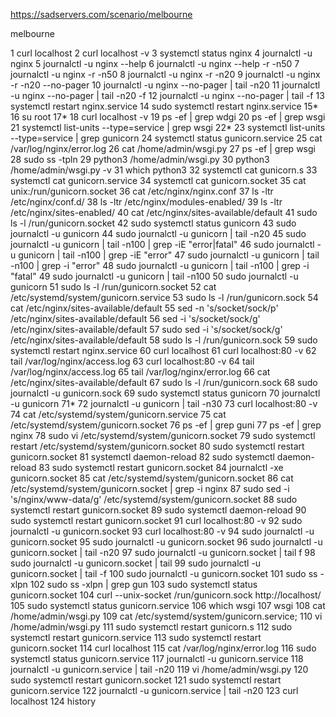 https://sadservers.com/scenario/melbourne

melbourne

   1  curl localhost
    2  curl localhost -v
    3  systemctl status nginx
    4  journalctl -u nginx
    5  journalctl -u nginx --help
    6  journalctl -u nginx --help -r -n50
    7  journalctl -u nginx -r -n50
    8  journalctl -u nginx -r -n20
    9  journalctl -u nginx -r -n20 --no-pager
   10  journalctl -u nginx --no-pager | tail -n20
   11  journalctl -u nginx --no-pager | tail -n20 -f
   12  journalctl -u nginx --no-pager | tail -f
   13  systemctl restart nginx.service 
   14  sudo systemctl restart nginx.service 
   15* 
   16  su root
   17* 
   18  curl localhost -v
   19  ps -ef | grep wdgi
   20  ps -ef | grep wsgi
   21  systemctl list-units --type=service | grep wsgi
   22* 
   23  systemctl list-units --type=service | grep gunicorn
   24  systemctl status gunicorn.service
   25  cat /var/log/nginx/error.log
   26  cat /home/admin/wsgi.py
   27  ps -ef | grep wsgi
   28  sudo ss -tpln
   29  python3 /home/admin/wsgi.py
   30  python3 /home/admin/wsgi.py -v
   31  which python3
   32  systemctl cat gunicorn.s
   33  systemctl cat gunicorn.service 
   34  systemctl cat gunicorn.socket 
   35  cat unix:/run/gunicorn.socket
   36  cat /etc/nginx/nginx.conf 
   37  ls -ltr /etc/nginx/conf.d/
   38  ls -ltr /etc/nginx/modules-enabled/
   39  ls -ltr /etc/nginx/sites-enabled/
   40  cat /etc/nginx/sites-available/default 
   41  sudo ls -l /run/gunicorn.socket
   42  sudo systemctl status gunicorn
   43  sudo journalctl -u gunicorn
   44  sudo journalctl -u gunicorn | tail -n20
   45  sudo journalctl -u gunicorn | tail -n100 | grep -iE "error|fatal"
   46  sudo journalctl -u gunicorn | tail -n100 | grep -iE "error"
   47  sudo journalctl -u gunicorn | tail -n100 | grep -i "error"
   48  sudo journalctl -u gunicorn | tail -n100 | grep -i "fatal"
   49  sudo journalctl -u gunicorn | tail -n100 
   50  sudo journalctl -u gunicorn
   51  sudo ls -l /run/gunicorn.socket
   52  cat /etc/systemd/system/gunicorn.service
   53  sudo ls -l /run/gunicorn.sock
   54  cat /etc/nginx/sites-available/default 
   55  sed -n 's/socket/sock/p' /etc/nginx/sites-available/default 
   56  sed -i 's/socket/sock/g' /etc/nginx/sites-available/default 
   57  sudo sed -i 's/socket/sock/g' /etc/nginx/sites-available/default 
   58  sudo ls -l /run/gunicorn.sock 
   59  sudo systemctl restart nginx.service 
   60  curl localhost
   61  curl localhost:80 -v
   62  tail /var/log/nginx/access.log
   63  curl localhost:80 -v
   64  tail /var/log/nginx/access.log
   65  tail /var/log/nginx/error.log
   66  cat /etc/nginx/sites-available/default
   67  sudo ls -l /run/gunicorn.sock
   68  sudo journalctl -u gunicorn.sock
   69  sudo systemctl status gunicorn
   70  journalctl -u gunicorn
   71* 
   72  journalctl -u gunicorn | tail -n30
   73  curl localhost:80 -v
   74  cat /etc/systemd/system/gunicorn.service
   75  cat /etc/systemd/system/gunicorn.socket 
   76  ps -ef | grep guni
   77  ps -ef | grep nginx
   78  sudo vi /etc/systemd/system/gunicorn.socket
   79  sudo systemctl restart /etc/systemd/system/gunicorn.socket
   80  sudo systemctl restart gunicorn.socket
   81  systemctl daemon-reload
   82  sudo systemctl daemon-reload
   83  sudo systemctl restart gunicorn.socket
   84  journalctl -xe gunicorn.socket 
   85  cat /etc/systemd/system/gunicorn.socket
   86  cat /etc/systemd/system/gunicorn.socket | grep -i nginx
   87  sudo sed -i 's/nginx/www-data/g' /etc/systemd/system/gunicorn.socket
   88  sudo systemctl restart gunicorn.socket
   89  sudo systemctl daemon-reload
   90  sudo systemctl restart gunicorn.socket
   91  curl localhost:80 -v
   92  sudo journalctl -u gunicorn.socket
   93  curl localhost:80 -v
   94  sudo journalctl -u gunicorn.socket
   95  sudo journalctl -u gunicorn.socket 
   96  sudo journalctl -u gunicorn.socket | tail -n20
   97  sudo journalctl -u gunicorn.socket | tail f
   98  sudo journalctl -u gunicorn.socket | tail 
   99  sudo journalctl -u gunicorn.socket | tail -f
  100  sudo journalctl -u gunicorn.socket
  101  sudo ss -xlpn
  102  sudo ss -xlpn | grep gun
  103  sudo systemctl status gunicorn.socket
  104  curl --unix-socket /run/gunicorn.sock http://localhost/
  105  sudo systemctl status gunicorn.service
  106  which wsgi
  107  wsgi
  108  cat /home/admin/wsgi.py
  109  cat /etc/systemd/system/gunicorn.service;
  110  vi /home/admin/wsgi.py
  111  sudo systemctl restart gunicorn.s
  112  sudo systemctl restart gunicorn.service 
  113  sudo systemctl restart gunicorn.socket 
  114  curl localhost
  115  cat /var/log/nginx/error.log
  116  sudo systemctl status gunicorn.service
  117  journalctl -u gunicorn.service
  118  journalctl -u gunicorn.service | tail -n20
  119  vi /home/admin/wsgi.py
  120  sudo systemctl restart gunicorn.socket 
  121  sudo systemctl restart gunicorn.service 
  122  journalctl -u gunicorn.service | tail -n20
  123  curl localhost
  124  history
